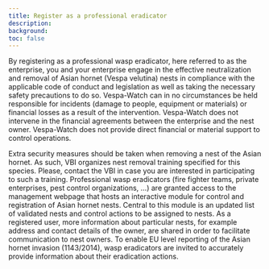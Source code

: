 ```yaml
---
title: Register as a professional eradicator
description:
background:
toc: false
---
```


By registering as a professional wasp eradicator, here referred to as the enterprise, you and your enterprise engage in the effective neutralization and removal of Asian hornet (Vespa velutina) nests in compliance with the applicable code of conduct and legislation as well as taking the necessary safety precautions to do so. Vespa-Watch can in no circumstances be held responsible for incidents (damage to people, equipment or materials) or financial losses as a result of the intervention. Vespa-Watch does not intervene in the financial agreements between the enterprise and the nest owner. Vespa-Watch does not provide direct financial or material support to control operations.

Extra security measures should be taken when removing a nest of the Asian hornet. As such, VBI organizes nest removal training specified for this species. Please, contact the VBI in case you are interested in participating to such a training. Professional wasp eradicators (fire fighter teams, private enterprises, pest control organizations, …) are granted access to the management webpage that hosts an interactive module for control and registration of Asian hornet nests. Central to this module is an updated list of validated nests and control actions to be assigned to nests. As a registered user, more information about particular nests, for example address and contact details of the owner, are shared in order to facilitate communication to nest owners. To enable EU level reporting of the Asian hornet invasion (1143/2014), wasp eradicators are invited to accurately provide information about their eradication actions.
